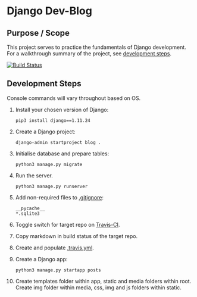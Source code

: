 # Django Dev-Blog

## Purpose / Scope

This project serves to practice the fundamentals of Django development.  
For a walkthrough summary of the project, see [development steps](#development-steps).

[![Build Status](https://travis-ci.org/ElliotRedhead/Django-DevBlog.svg?branch=master)](https://travis-ci.org/ElliotRedhead/Django-DevBlog)

## Development Steps

Console commands will vary throughout based on OS.

1. Install your chosen version of Django:  
    ```console
    pip3 install django==1.11.24
    ```

2. Create a Django project:
    ```console
    django-admin startproject blog .
    ```

3. Initialise database and prepare tables:
    ```console
    python3 manage.py migrate
    ```

4. Run the server.
    ```console
    python3 manage.py runserver
    ```

5. Add non-required files to [.gitignore](.gitignore):
    ```
    __pycache__
    *.sqlite3
    ```

6. Toggle switch for target repo on [Travis-CI](https://travis-ci.org/account/repositories).

7. Copy markdown in build status of the target repo.

8. Create and populate [.travis.yml](.travis.yml).

9. Create a Django app:
    ```console
    python3 manage.py startapp posts
    ```

10. Create templates folder within app, static and media folders within root.  
    Create img folder within media, css, img and js folders within static.
